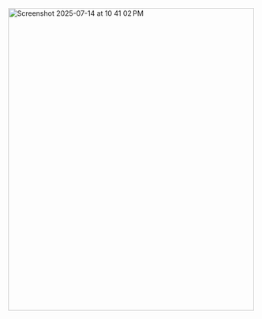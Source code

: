 <img width="498" height="613" alt="Screenshot 2025-07-14 at 10 41 02 PM" src="https://github.com/user-attachments/assets/05a64c9b-f681-476d-8739-55cf9a91fa2b" />

